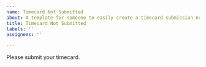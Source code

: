 ```yaml
---
name: Timecard Not Submitted
about: A template for someone to easily create a timecard submission notification.
title: Timecard Not Submitted
labels: ''
assignees: ''

---
```


Please submit your timecard.
